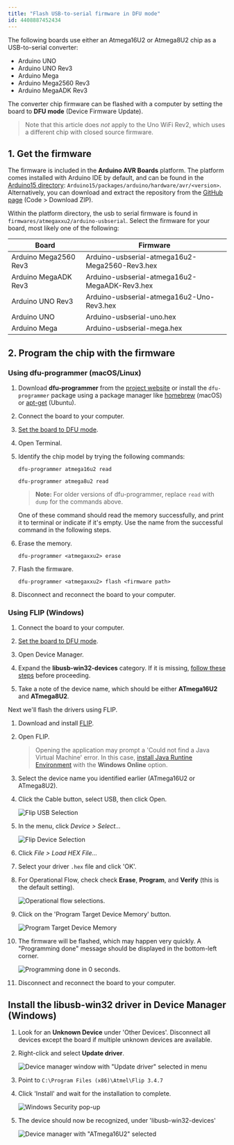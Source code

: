 ```yaml
---
title: "Flash USB-to-serial firmware in DFU mode"
id: 4408887452434
---
```


The following boards use either an Atmega16U2 or Atmega8U2 chip as a USB-to-serial converter:

* Arduino UNO
* Arduino UNO Rev3
* Arduino Mega
* Arduino Mega2560 Rev3
* Arduino MegaADK Rev3

The converter chip firmware can be flashed with a computer by setting the board to **DFU mode** (Device Firmware Update).

> Note that this article does _not_ apply to the Uno WiFi Rev2, which uses a different chip with closed source firmware.

## 1. Get the firmware

The firmware is included in the **Arduino AVR Boards** platform. The platform comes installed with Arduino IDE by default, and can be found in the [Arduino15 directory](https://support.arduino.cc/hc/en-us/articles/360018448279-Where-can-I-find-the-Arduino15-folder-): `Arduino15/packages/arduino/hardware/avr/<version>`. Alternatively, you can download and extract the repository from the [GitHub page](https://github.com/arduino/ArduinoCore-avr) (Code > Download ZIP).

Within the platform directory, the usb to serial firmware is found in `firmwares/atmegaxxu2/arduino-usbserial`. Select the firmware for your board, most likely one of the following:

| Board                 | Firmware                                       |
|-----------------------|------------------------------------------------|
| Arduino Mega2560 Rev3 | Arduino-usbserial-atmega16u2-Mega2560-Rev3.hex |
| Arduino MegaADK Rev3  | Arduino-usbserial-atmega16u2-MegaADK-Rev3.hex  |
| Arduino UNO Rev3      | Arduino-usbserial-atmega16u2-Uno-Rev3.hex      |
| Arduino UNO           | Arduino-usbserial-uno.hex                      |
| Arduino Mega          | Arduino-usbserial-mega.hex                     |

## 2. Program the chip with the firmware

### Using dfu-programmer (macOS/Linux)

1. Download **dfu-programmer** from the [project website](https://dfu-programmer.sourceforge.io/) or install the `dfu-programmer` package using a package manager like [homebrew](https://brew.sh/index) (macOS) or [apt-get](https://manpages.ubuntu.com/manpages/kinetic/en/man8/apt-get.8.html) (Ubuntu).

2. Connect the board to your computer.

3. [Set the board to DFU mode](https://support.arduino.cc/hc/en-us/articles/4410804625682).

4. Open Terminal.

5. Identify the chip model by trying the following commands:

   ```
   dfu-programmer atmega16u2 read
   ```

   ```
   dfu-programmer atmega8u2 read
   ```

   > **Note:** For older versions of dfu-programmer, replace `read` with `dump` for the commands above.

   One of these command should read the memory successfully, and print it to terminal or indicate if it's empty. Use the name from the successful command in the following steps.

6. Erase the memory.

   `dfu-programmer <atmegaxxu2> erase`

7. Flash the firmware.

   `dfu-programmer <atmegaxxu2> flash <firmware path>`

8. Disconnect and reconnect the board to your computer.

### Using FLIP (Windows)

1. Connect the board to your computer.

2. [Set the board to DFU mode](https://support.arduino.cc/hc/en-us/articles/4410804625682).

3. Open Device Manager.

4. Expand the **libusb-win32-devices** category. If it is missing, [follow these steps](#install-libusb-win32) before proceeding.

5. Take a note of the device name, which should be either **ATmega16U2** and **ATmega8U2**.

Next we'll flash the drivers using FLIP.

01. Download and install [FLIP](https://www.microchip.com/en-us/development-tool/flip).

02. Open FLIP.

    > Opening the application may prompt a 'Could not find a Java Virtual Machine' error. In this case, [install Java Runtine Environment](https://www.java.com/en/download/manual.jsp) with the **Windows Online** option.

03. Select the device name you identified earlier (ATmega16U2 or ATmega8U2).

04. Click the Cable button, select USB, then click Open.

    ![Flip USB Selection](img/Flip_USB_Selection.png)

05. In the menu, click _Device > Select..._

    ![Flip Device Selection](img/Flip_Device_Selection.png)

06. Click _File > Load HEX File..._

07. Select your driver `.hex` file and click 'OK'.

08. For Operational Flow, check check **Erase**, **Program**, and **Verify** (this is the default setting).

    ![Operational flow selections.](img/atmel-flip-operational-flow.png)

09. Click on the 'Program Target Device Memory' button.

    ![Program Target Device Memory](img/Flip_Program_Target_Device_Memory.png)

10. The firmware will be flashed, which may happen very quickly. A "Programming done" message should be displayed in the bottom-left corner.

    ![Programming done in 0 seconds.](img/atmel-flip-done.png)

11. Disconnect and reconnect the board to your computer.

<h2 id="install-libusb-win32">Install the libusb-win32 driver in Device Manager (Windows)</h2>

1. Look for an **Unknown Device** under 'Other Devices'. Disconnect all devices except the board if multiple unknown devices are available.

2. Right-click and select **Update driver**.

   ![Device manager window with "Update driver" selected in menu](img/atmel-device-manager-update-driver-1.png)

3. Point to `C:\Program Files (x86)\Atmel\Flip 3.4.7`

4. Click 'Install' and wait for the installation to complete.

   ![Windows Security pop-up](img/atmel-device-manager-update-driver-2.png)

5. The device should now be recognized, under 'libusb-win32-devices'

   ![Device manager with "ATmega16U2" selected](img/atmel-device-manager-update-driver-3.png)
